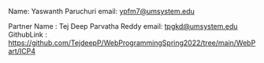 Name: Yaswanth Paruchuri
email: ypfm7@umsystem.edu

Partner Name : Tej Deep Parvatha Reddy 
email: tpgkd@umsystem.edu 
GithubLink : https://github.com/TejdeepP/WebProgrammingSpring2022/tree/main/WebPart/ICP4
